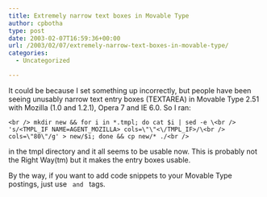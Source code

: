```yaml
---
title: Extremely narrow text boxes in Movable Type
author: cpbotha
type: post
date: 2003-02-07T16:59:36+00:00
url: /2003/02/07/extremely-narrow-text-boxes-in-movable-type/
categories:
  - Uncategorized

---
```

It could be because I set something up incorrectly, but people have been seeing unusably narrow text entry boxes (TEXTAREA) in Movable Type 2.51 with Mozilla (1.0 and 1.2.1), Opera 7 and IE 6.0. So I ran:
  
`<br />
mkdir new && for i in *.tmpl; do cat $i | sed -e \<br />
's/<TMPL_IF NAME=AGENT_MOZILLA> cols=\"\"<\/TMPL_IF>/\<br />
cols=\"80\"/g' > new/$i; done && cp new/* ./<br />
` 
  
in the tmpl directory and it all seems to be usable now. This is probably not the Right Way(tm) but it makes the entry boxes usable.

By the way, if you want to add code snippets to your Movable Type postings, just use <code> and </code> tags.
